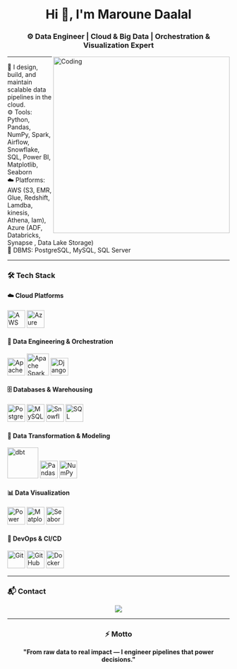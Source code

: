 <h1 align="center">Hi 👋, I'm Maroune Daalal</h1>
<h3 align="center">⚙️ Data Engineer | Cloud & Big Data | Orchestration & Visualization Expert</h3>

<img align="right" alt="Coding" width="400" src="https://miro.medium.com/v2/resize:fit:679/1*zVnWJtyGOX_kUIDm6ccCfQ.gif">

---

💼 I design, build, and maintain scalable data pipelines in the cloud.  
⚙️ Tools: Python, Pandas, NumPy, Spark, Airflow, Snowflake, SQL, Power BI, Matplotlib, Seaborn  
☁️ Platforms: AWS (S3, EMR, Glue, Redshift, Lamdba, kinesis, Athena, Iam), Azure (ADF, Databricks, Synapse , Data Lake Storage)  
🧰 DBMS: PostgreSQL, MySQL, SQL Server  

---

<h3>🛠️ Tech Stack</h3>

#### ☁️ Cloud Platforms
<p align="left">
  <img src="https://static-00.iconduck.com/assets.00/aws-icon-2048x1224-qssgmjbc.png" width="40" title="AWS"/>
  <img src="https://www.vectorlogo.zone/logos/microsoft_azure/microsoft_azure-icon.svg" width="40" title="Azure"/>
</p>

#### 🧰 Data Engineering & Orchestration
<p align="left">
  <img src="https://cdn.jsdelivr.net/gh/devicons/devicon/icons/apacheairflow/apacheairflow-original.svg" width="40" title="Apache Airflow"/>
  <img src="https://upload.wikimedia.org/wikipedia/commons/thumb/f/f3/Apache_Spark_logo.svg/2560px-Apache_Spark_logo.svg.png" width="50" title="Apache Spark"/>
  <img src="https://cdn.jsdelivr.net/gh/devicons/devicon/icons/django/django-plain.svg" width="40" title="Django"/>
</p>

#### 🗄️ Databases & Warehousing
<p align="left">
  <img src="https://cdn.jsdelivr.net/gh/devicons/devicon/icons/postgresql/postgresql-original.svg" width="40" title="PostgreSQL"/>
  <img src="https://cdn.jsdelivr.net/gh/devicons/devicon/icons/mysql/mysql-original.svg" width="40" title="MySQL"/>
  <img src="https://www.vectorlogo.zone/logos/snowflake/snowflake-icon.svg" width="40" title="Snowflake"/>
  <img src="https://cdn.jsdelivr.net/gh/devicons/devicon/icons/microsoftsqlserver/microsoftsqlserver-plain.svg" width="40" title="SQL Server"/>
</p>

#### 🧪 Data Transformation & Modeling
<p align="left">
  <img src="https://app.matatika.com/assets/logos/extractors/dbt.png" width="70" title="dbt"/>
  <img src="https://cdn.jsdelivr.net/gh/devicons/devicon/icons/pandas/pandas-original.svg" width="40" title="Pandas"/>
  <img src="https://cdn.jsdelivr.net/gh/devicons/devicon/icons/numpy/numpy-original.svg" width="40" title="NumPy"/>
</p>

#### 📊 Data Visualization
<p align="left">
  <img src="https://www.vectorlogo.zone/logos/microsoft_powerbi/microsoft_powerbi-icon.svg" width="40" title="Power BI"/>
  <img src="https://cdn.jsdelivr.net/gh/devicons/devicon/icons/matplotlib/matplotlib-original.svg" width="40" title="Matplotlib"/>
  <img src="https://cdn.worldvectorlogo.com/logos/seaborn-1.svg" width="40" title="Seaborn"/>
</p>

#### 🧰 DevOps & CI/CD
<p align="left">
  <img src="https://cdn.jsdelivr.net/gh/devicons/devicon/icons/git/git-original.svg" width="40" title="Git"/>
  <img src="https://cdn.jsdelivr.net/gh/devicons/devicon/icons/github/github-original.svg" width="40" title="GitHub"/>
  <img src="https://cdn.jsdelivr.net/gh/devicons/devicon/icons/docker/docker-original.svg" width="40" title="Docker"/>
</p>

---

<h3>📬 Contact</h3>
<p align="center">
  <a href="mailto:marouanedaa@gmail.com">
    <img src="https://img.shields.io/badge/Email-DarkRed?style=for-the-badge&logo=gmail&logoColor=white" />
  </a>
</p>

---

<h3 align="center">⚡ Motto</h3>
<p align="center"><b>"From raw data to real impact — I engineer pipelines that power decisions."</b></p>
